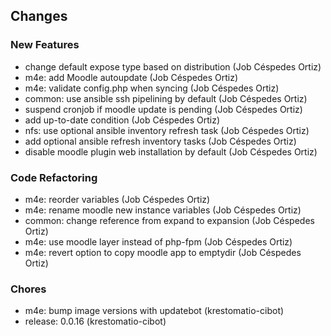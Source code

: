 ## Changes

### New Features

* change default expose type based on distribution (Job Céspedes Ortiz)
* m4e: add Moodle autoupdate (Job Céspedes Ortiz)
* m4e: validate config.php when syncing (Job Céspedes Ortiz)
* common: use ansible ssh pipelining by default (Job Céspedes Ortiz)
* suspend cronjob if moodle update is pending (Job Céspedes Ortiz)
* add up-to-date condition (Job Céspedes Ortiz)
* nfs: use optional ansible inventory refresh task (Job Céspedes Ortiz)
* add optional ansible refresh inventory tasks (Job Céspedes Ortiz)
* disable moodle plugin web installation by default (Job Céspedes Ortiz)

### Code Refactoring

* m4e: reorder variables (Job Céspedes Ortiz)
* m4e: rename moodle new instance variables (Job Céspedes Ortiz)
* common: change reference from expand to expansion (Job Céspedes Ortiz)
* m4e: use moodle layer instead of php-fpm (Job Céspedes Ortiz)
* m4e: revert option to copy moodle app to emptydir (Job Céspedes Ortiz)

### Chores

* m4e: bump image versions with updatebot (krestomatio-cibot)
* release: 0.0.16 (krestomatio-cibot)
